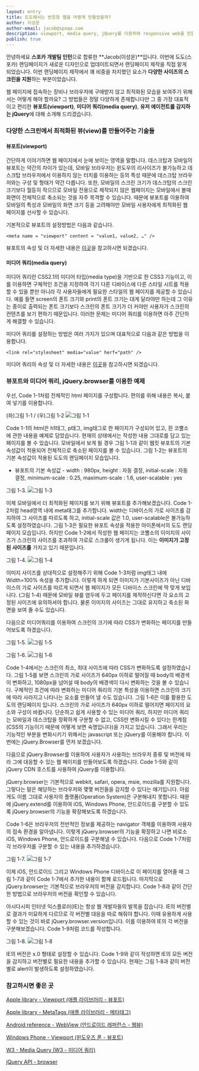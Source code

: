 ```yaml
---
layout: entry
title: 도도에서는 반응형 웹을 어떻게 만들었을까?
author: 이성운
author-email: jacob@spoqa.com
description: viewport, media query, jQuery를 이용하여 responsive web을 만들어 보겠습니다.
publish: true
---
```


안녕하세요 **스포카 개발팀 인턴**으로 합류한 **Jacob(이성운)**입니다. 이번에 도도(스포카) 랜딩페이지가 새로운 디자인으로 업데이트되면서 랜딩페이지 제작을 직접 맡게 되었습니다. 이번 랜딩페이지 제작에서 꽤 비중을 차지했던 요소가 **다양한 사이즈의 스크린을 지원**하는 부분이었습니다.

웹 페이지에 접속하는 장비나 브라우저에 구애받지 않고 최적화된 모습을 보여주기 위해서는 어떻게 해야 할까요? 그 방법들은 정말 다양하게 존재합니다만 그 중 가장 대표적이고 편리한 **뷰포트(viewport)**, **미디어 쿼리(media query)**, **유저 에이전트를 감지하는 jQuery**에 대해 소개해 드리겠습니다.

### 다양한 스크린에서 최적화된 뷰(view)를 만들어주는 기술들

#### 뷰포트(viewport)
간단하게 이야기하면 웹 페이지에서 눈에 보이는 영역을 말합니다. 데스크탑과 모바일의 뷰포트는 약간의 차이가 있는데, 모바일 브라우저는 윈도우의 리사이즈가 불가능하고 데스크탑 브라우저에서 이용하지 않는 터치를 이용하는 등의 특성 때문에 데스크탑 브라우저와는 구성 및 형태가 약간 다릅니다. 또한, 모바일의 스크린 크기가 데스크탑의 스크린 크기보다 월등히 작으므로 모바일 전용으로 제작되지 않은 웹페이지는 모바일에서 볼때 화면이 전체적으로 축소되는 것을 자주 목격할 수 있습니다. 때문에 뷰포트를 이용하여 모바일의 특성과 모바일의 화면 크기 등을 고려해야만 모바일 사용자에게 최적화된 웹 페이지를 선사할 수 있습니다.

기본적으로 뷰포트의 설정방법은 다음과 같습니다.

``<meta name = "viewport" content = "value1, value2, …" />``

뷰포트의 속성 및 더 자세한 내용은 [이곳](http://developer.apple.com/library/safari/#documentation/AppleApplications/Reference/SafariHTMLRef/Articles/MetaTags.html "viewport properties")을 참고하시면 되겠습니다.


#### 미디어 쿼리(media query) 
미디어 쿼리란 CSS2.1의 미디어 타입(media type)을 기반으로 한 CSS3 기능이고, 이를 이용하면 구체적인 조건을 지정하여 각기 다른 디바이스에 다른 스타일 시트를 적용할 수 있을 뿐만 아니라 각 사용자들에게 필요한 스타일의 웹 페이지를 제공할 수 있습니다. 예를 들면 screen의 폰트 크기와 print의 폰트 크기는 대게 달라야만 하는데 그 이유는 종이로 출력되는 폰트 크기보다 스크린의 폰트 크기가 더 커야만 사용자가 스크린의 컨텐츠를 보기 편하기 때문입니다. 이러한 문제는 미디어 쿼리를 이용하면 아주 간단하게 해결할 수 있습니다.

미디어 쿼리를 설정하는 방법은 여러 가지가 있으며 대표적으로 다음과 같은 방법을 이용합니다.

``<link rel="stylesheet" media="value" herf="path" />``

미디어 쿼리의 속성 및 더 자세한 내용은 [이곳](http://www.w3.org/TR/css3-mediaqueries/ "media query")을 참고하시면 되겠습니다.


### 뷰포트와 미디어 쿼리, jQuery.browser를 이용한 예제

우선, Code 1-1처럼 전체적인 html 페이지를 구성합니다. 편의를 위해 내용은 복사, 붙여 넣기를 이용합니다.

<script src="https://gist.github.com/3347225.js?file=Code 1-1.html"></script> 
 
(좌)그림 1-1 / (우)그림 1-2 ![그림 1-1](/images/responsive-web/image_1-1~2.png) 

Code 1-1의 html은 h1태그,  p태그, img태그로 한 페이지가 구성되어 있고, 흰 코뿔소에 관한 내용을 예제로 담았습니다. 현재의 상태에서는 작성한 내용 그대로를 담고 있는 페이지를 볼 수 있습니다. 모바일에서 보게 될 경우 그림 1-1과 같이 웹킷 뷰포트의 기본 속성값이 적용되어 전체적으로 축소된 페이지를 볼 수 있습니다. 그림 1-2는 뷰포트의 기본 속성값이 적용된 도도의 랜딩페이지 모습입니다.

* 뷰포트의 기본 속성값 - width : 980px, height : 자동 결정, initial-scale : 자동 결정, minimum-scale : 0.25, maximum-scale : 1.6, user-scalable : yes 


<script src="https://gist.github.com/3347225.js?file=Code 1-2.html"></script> 
 
그림 1-3. ![그림 1-3](/images/responsive-web/image_1-3.png)
 
이제 모바일에서 더 최적화된 페이지를 보기 위해 뷰포트를 추가해보겠습니다. Code 1-2처럼 head영역 내에 meta태그를 추가합니다. width는 디바이스의 가로 사이즈를 감지하여 그 사이즈를 따르도록 하고, initial-scale 값은 1.0, user-scalable은 불가능하도록 설정하였습니다. 그림 1-3은 필요한 뷰포트 속성을 적용한 아이폰에서의 도도 랜딩페이지 모습입니다. 하지만 Code 1-2에서 작성한 웹 페이지는 코뿔소의 이미지의 사이즈가 스크린의 사이즈를 초과하여 가로로 스크롤이 생기게 됩니다. 이는 **이미지가 고정된 사이즈를** 가지고 있기 때문입니다.

<script src="https://gist.github.com/3347225.js?file=Code 1-3.html"></script> 
 
그림 1-4. ![그림 1-4](/images/responsive-web/image_1-4.png)

이미지 사이즈를 상대적으로 설정해주기 위해 Code 1-3처럼 img태그 내에 Width=100% 속성을 추가합니다. 이렇게 하게 되면 이미지가 기본사이즈가 아닌 디바이스의 가로 사이즈를 따르게 되면서 웹 페이지가 모든 디바이스 스크린에 딱 맞게 보입니다. (그림 1-4) 때문에 모바일 뷰를 염두에 두고 페이지를 제작하신다면 각 요소의 고정된 사이즈에 유의하셔야 합니다. 물론 이미지의 사이즈는 그대로 유지하고 축소된 화면을 보여 줄 수도 있습니다. 

다음으로 미디어쿼리를 이용하여 스크린의 크기에 따라 CSS가 변화하는 페이지를 만들어보도록 하겠습니다.

<script src="https://gist.github.com/3347225.js?file=Code 1-4.html"></script> 
 
그림 1-5. ![그림 1-5](/images/responsive-web/image_1-5.png)
 
그림 1-6. ![그림 1-6](/images/responsive-web/image_1-6.png)
 
Code 1-4에서는 스크린의 최소, 최대 사이즈에 따라 CSS가 변화하도록 설정하였습니다. 그림 1-5를 보면 스크린의 가로 사이즈가 640px 이하로 떨어질 때 body의 배경색이 변화하고, 1080px을 넘어설 때 body의 배경색이 다시 변화하는 것을 볼 수 있습니다. 구체적인 조건에 따라 변화하는 미디어 쿼리의 기본 특성을 이용하면 스크린의 크기에 따라 사라지고 나타나는 요소를 만들어 낼 수도 있습니다. 그림 1-6은 이를 활용한 도도의 랜딩페이지 입니다. 스크린의 가로 사이즈가 640px 이하로 떨어지면 페이지의 요소와 구성이 바뀝니다. 단순하고 쉽게 사용할 수 있는 미디어 쿼리, 하지만 미디어 쿼리는 모바일과 데스크탑을 정확하게 구분할 수 없고, CSS만 변화시킬 수 있다는 한계점(CSS의 기능이기 때문에 어떻게 보면 숙명입니다)을 가지고 있습니다. 그래서 우리는 기능적인 부분을 변화시키기 위해서는 javascript 또는 jQuery를 이용해야 합니다. 이번에는 jQuery.Browser를 먼저 보겠습니다.

다음으로 jQuery.Browser를 이용하여 사용자가 사용하는 브라우저 종류 및 버전에 따라 그에 대응할 수 있는 웹 페이지를 만들어보도록 하겠습니다. Code 1-5와 같이 jQuery CDN 호스트를 사용하여 jQuery를 이용합니다.

<script src="https://gist.github.com/3347225.js?file=Code 1-5.html"></script> 
 
 
jQuery.browser는 기본적으로 webkit, safari, opera, msie, mozilla를 지원합니다. 그렇다는 말은 해당하는 브라우저와 몇몇 버전들을 감지할 수 있다는 얘기입니다. 아쉽게도 이름 그대로 사용자의 플랫폼(Operation System)은 구분해내지 못합니다. 때문에 jQuery.extend를 이용하여 iOS, Windows Phone, 안드로이드를 구분할 수 있도록 jQuery.browser의 기능을 확장해보도록 하겠습니다. 

<script src="https://gist.github.com/3347225.js?file=Code 1-6.html"></script> 
 
 
Code 1-6은 브라우저의 전반적인 정보를 제공하는 navigator 객체를 이용하여 사용자의 접속 환경을 알아냅니다. 이렇게 jQuery.browser의 기능을 확장하고 나면 비로소 iOS, Windows Phone, 안드로이드를 구분해낼 수 있습니다. 다음으로 Code 1-7처럼 각 브라우저를 구분할 수 있는 내용을 추가하겠습니다.

<script src="https://gist.github.com/3347225.js?file=Code 1-7.html"></script> 
 
그림 1-7. ![그림 1-7](/images/responsive-web/image_1-7.png)
 
이제 iOS, 안드로이드 그리고 Windows Phone 디바이스로 이 페이지를 열어줄 때 그림 1-7과 같이 Code 1-7에서 추가한 내용이 함께 로드됩니다. 마지막으로 jQuery.browser는 기본적으로 브라우저의 버전을 감지합니다. Code 1-8과 같이 간단한 방법으로 브라우저의 버전을 확인할 수 있습니다.

<script src="https://gist.github.com/3347225.js?file=Code 1-8.html"></script> 
 
 
아시다시피 인터넷 익스플로러(IE)는 항상 웹 개발자들의 발목을 잡습니다. IE의 버전별로 결과가 미묘하게 다르므로 각 버전별 대응을 따로 해줘야 합니다. 이때 유용하게 사용할 수 있는 것이 바로 jQuery.browser.version입니다. 이를 이용하여 IE의 각 버전을 구분해보겠습니다. Code 1-9처럼 코드를 작성합니다.

<script src="https://gist.github.com/3347225.js?file=Code 1-9.html"></script> 
 
그림 1-8. ![그림 1-8](/images/responsive-web/image_1-8.png)
 
IE의 버전은 x.0 형태로 설정할 수 있습니다. Code 1-9와 같이 작성하면 IE의 모든 버전을 감지하고 버전별로 필요한 내용을 추가할 수 있습니다. 현재는 그림 1-8과 같이 버전별로 alert이 발생하도록 설정하였습니다.


### 참고하시면 좋은 곳

[Apple library - Viewport (애플 라이브러리 - 뷰포트)](http://developer.apple.com/library/ios/#DOCUMENTATION/AppleApplications/Reference/SafariWebContent/UsingtheViewport/UsingtheViewport.html "Apple Viewport") 

[Apple library - MetaTags (애플 라이브러리 - 메타태그)](https://developer.apple.com/library/safari/#documentation/AppleApplications/Reference/SafariHTMLRef/Articles/MetaTags.html "Apple MetaTags") 

[Android reference - WebView (안드로이드 레퍼런스 - 웹뷰)](http://developer.android.com/reference/android/webkit/WebView.html "Android WebView") 

[Windows Phone - Viewport (윈도우즈 폰 - 뷰포트)](http://windowsteamblog.com/windows_phone/b/wpdev/archive/2011/03/14/managing-the-windows-phone-browser-viewport.aspx "windows phone viewport") 

[W3 - Media Query (W3 - 미디어 쿼리)](http://www.w3.org/TR/css3-mediaqueries/ "W3 media query") 

[jQuery API - browser](http://api.jquery.com/jQuery.browser/ "jQuery API")

 